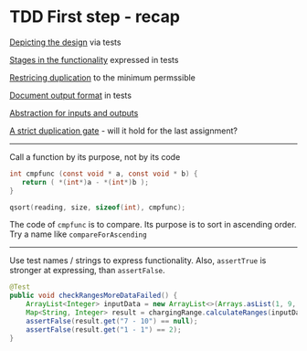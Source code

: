 # TDD First step - recap

[Depicting the design](https://github.com/clean-code-craft-tcq-4/tdd-buckets-d6fb7f0c-rahulkumar082/blob/fbe344d8525017d0f73122f8496ac0ff0070df79/test_functionality/range.test.py) via tests

[Stages in the functionality](https://github.com/clean-code-craft-tcq-4/tdd-buckets-d6fb7f0c-baburoshima/blob/cee6951080be1d278c5a5962015f98e96631f30c/testCurrentRangeDetection.py) expressed in tests

[Restricing duplication](https://github.com/clean-code-craft-tcq-4/tdd-buckets-d6fb7f0c-baburoshima/blob/cee6951080be1d278c5a5962015f98e96631f30c/.github/workflows/no-dups.yml) to the minimum permssible

[Document output format](https://github.com/clean-code-craft-tcq-4/tdd-buckets-d6fb7f0c-ramandhiman6243/blob/dbd5d5575846d990d21d443a49992e4f024c85d6/rangeChecker.Tests/RangePrintInCsvTests.cs) in tests

[Abstraction for inputs and outputs](https://github.com/clean-code-craft-tcq-4/tdd-buckets-Supreeth-JR/blob/48aa2370e49caacf3137c1ef705db0b315ab357a/TestDrivenRange/IUtilities.cs)

[A strict duplication gate](https://github.com/clean-code-craft-tcq-4/tdd-buckets-d6fb7f0c-VishnuJin/blob/5fe5e732ed686f04c57373529734f3d4ef1c447b/.github/workflows/no-dups.yml) - will it hold for the last assignment?

---

Call a function by its purpose, not by its code

```c
int cmpfunc (const void * a, const void * b) {
   return ( *(int*)a - *(int*)b );
}

qsort(reading, size, sizeof(int), cmpfunc);
```

The code of `cmpfunc` is to compare. Its purpose is to sort in ascending order.
Try a name like `compareForAscending`

---

Use test names / strings to express functionality. Also, `assertTrue` is stronger at expressing, than `assertFalse`.

```java
@Test
public void checkRangesMoreDataFailed() {
    ArrayList<Integer> inputData = new ArrayList<>(Arrays.asList(1, 9, 6, 7, 8, 9, 10, 11));
    Map<String, Integer> result = chargingRange.calculateRanges(inputData);
    assertFalse(result.get("7 - 10") == null);
    assertFalse(result.get("1 - 1") == 2);
}
```
